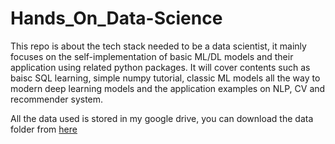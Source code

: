 # Hands_On_Data-Science
This repo is about the tech stack needed to be a data scientist, it mainly focuses on the self-implementation of basic ML/DL models and their application using related python packages. It will cover contents such as baisc SQL learning, simple numpy tutorial, classic ML models all the way to modern deep learning models and the application examples on NLP, CV and recommender system.


All the data used is stored in my google drive, you can download the data folder from [here]()